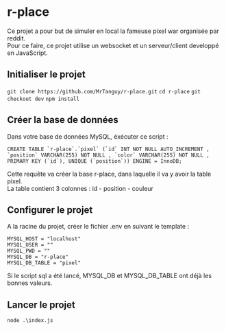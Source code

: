 # r-place

Ce projet a pour but de simuler en local la fameuse pixel war organisée par reddit. <br>
Pour ce faire, ce projet utilise un websocket et un serveur/client developpé en JavaScript.

## Initialiser le projet 

`git clone https://github.com/MrTanguy/r-place.git` 
`cd r-place`
`git checkout dev`
`npm install`

## Créer la base de données

Dans votre base de données MySQL, éxécuter ce script : 

```
CREATE TABLE `r-place`.`pixel` (`id` INT NOT NULL AUTO_INCREMENT , `position` VARCHAR(255) NOT NULL , `color` VARCHAR(255) NOT NULL , PRIMARY KEY (`id`), UNIQUE (`position`)) ENGINE = InnoDB;
```

Cette requête va créer la base r-place, dans laquelle il va y avoir la table pixel. <br>
La table contient 3 colonnes : id - position - couleur

## Configurer le projet 

A la racine du projet, créer le fichier .env en suivant le template : 

```
MYSQL_HOST = "localhost"
MYSQL_USER = ""
MYSQL_PWD = ""
MYSQL_DB = "r-place"
MYSQL_DB_TABLE = "pixel"
```

Si le script sql a été lancé, MYSQL_DB et MYSQL_DB_TABLE ont déjà les bonnes valeurs.

## Lancer le projet 

`node .\index.js`



